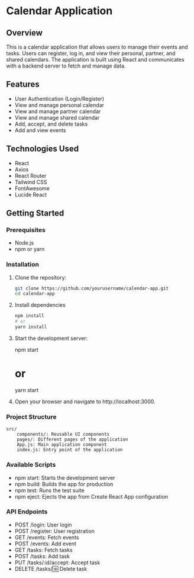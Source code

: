 # Calendar Application

## Overview

This is a calendar application that allows users to manage their events and tasks. Users can register, log in, and view their personal, partner, and shared calendars. The application is built using React and communicates with a backend server to fetch and manage data.

## Features

- User Authentication (Login/Register)
- View and manage personal calendar
- View and manage partner calendar
- View and manage shared calendar
- Add, accept, and delete tasks
- Add and view events

## Technologies Used

- React
- Axios
- React Router
- Tailwind CSS
- FontAwesome
- Lucide React

## Getting Started

### Prerequisites

- Node.js
- npm or yarn

### Installation

1. Clone the repository:
   
    ```bash
    git clone https://github.com/yourusername/calendar-app.git
    cd calendar-app
2. Install dependencies

    ```bash
    npm install
    # or
    yarn install
3. Start the development server:

    npm start
    # or
    yarn start
    
4. Open your browser and navigate to http://localhost:3000.

### Project Structure

    src/
        components/: Reusable UI components
        pages/: Different pages of the application
        App.js: Main application component
        index.js: Entry point of the application

### Available Scripts

- npm start: Starts the development server
- npm build: Builds the app for production
- npm test: Runs the test suite
- npm eject: Ejects the app from Create React App configuration

### API Endpoints

- POST /login: User login
- POST /register: User registration
- GET /events: Fetch events
- POST /events: Add event
- GET /tasks: Fetch tasks
- POST /tasks: Add task
- PUT /tasks/:id/accept: Accept task
- DELETE /tasks/:id: Delete task
